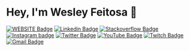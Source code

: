 # Hey, I'm Wesley Feitosa 👋

[![WEBSITE Badge](https://img.shields.io/badge/-Website-26272b?style=flat&logo=Mixer&logoColor=white&link=https://wesleyfeitosa.com.br)](https://wesleyfeitosa.com.br)
[![Linkedin Badge](https://img.shields.io/badge/-LinkedIn-26272b?style=flat&logo=Linkedin&logoColor=white&link=https://www.linkedin.com/in/wesley-feitosa/)](https://www.linkedin.com/in/wesley-feitosa/)
[![Stackoverflow Badge](https://img.shields.io/badge/-Stackoverflow-26272b?style=flat&logo=Stackoverflow&logoColor=white&link=https://pt.stackoverflow.com/users/148040/wesley-feitosa)](https://pt.stackoverflow.com/users/148040/wesley-feitosa)
[![Instagram badge](https://img.shields.io/badge/-Instagram-26272b?style=flat&logo=Instagram&logoColor=white&link=https://www.instagram.com/jwesleyfeitosa)](https://www.instagram.com/jwesleyfeitosa)
[![Twitter Badge](https://img.shields.io/badge/-Twitter-26272b?style=flat&logo=twitter&logoColor=white&link=https://twitter.com/wesleyfeitosa0)](https://twitter.com/wesleyfeitosa0)
[![YouTube Badge](https://img.shields.io/badge/-YouTube-26272b?style=flat&logo=YouTube&logoColor=white&link=https://www.youtube.com/user/iPlayerBoss)](https://www.youtube.com/user/iPlayerBoss)
[![Twitch Badge](https://img.shields.io/badge/-Twitch-26272b?style=flat&logo=Twitch&logoColor=white&link=https://www.twitch.tv/wesleyfeitosa0)](https://www.twitch.tv/wesleyfeitosa0)
[![Gmail Badge](https://img.shields.io/badge/-Gmail-26272b?style=flat&logo=Gmail&logoColor=white&link=mailto:jwesleydasilva@gmail.com)](mailto:jwesleydasilva@gmail.com)
